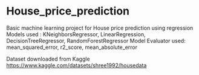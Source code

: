 # House_price_prediction
Basic machine learning project for House price prediction using regression
Models used : KNeighborsRegressor, LinearRegression, DecisionTreeRegressor, RandomForestRegressor
Model Evaluator used: mean_squared_error, r2_score, mean_absolute_error


Dataset downloaded from Kaggle https://www.kaggle.com/datasets/shree1992/housedata
